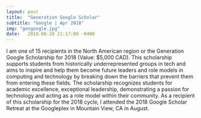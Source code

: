 ```yaml
---
layout: post
title:  "Generation Google Scholar"
subtitle: "Google | Apr 2018"
img: "gengoogle.jpg"
date:   2018-08-20 21:17:09 -0400
---
```

<div class="desc info">
    <p>I am one of 15 recipients in the North American region or the Generation Google Scholarship for 2018 (Value: $5,000 CAD). This scholarship supports students from historically underrepresented groups in tech and aims to inspire and help them become future leaders and role models in computing and technology by breaking down the barriers that prevent them from entering these fields. The scholarship recognizes students for academic excellence, exceptional leadership, demonstrating a passion for technology and acting as a role model within their community. As a recipient of this scholarship for the 2018 cycle, I attended the 2018 Google Scholar Retreat at the Googleplex in Mountain View, CA in August.</p>
</div>